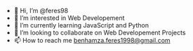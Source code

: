 - 👋 Hi, I’m @feres98
- 👀 I’m interested in Web Developement
- 🌱 I’m currently learning JavaScript and Python
- 💞️ I’m looking to collaborate on Web Developement Projects
- 📫 How to reach me benhamza.feres1998@gmail.com

<!---
feres98/feres98 is a ✨ special ✨ repository because its `README.md` (this file) appears on your GitHub profile.
You can click the Preview link to take a look at your changes.
--->
